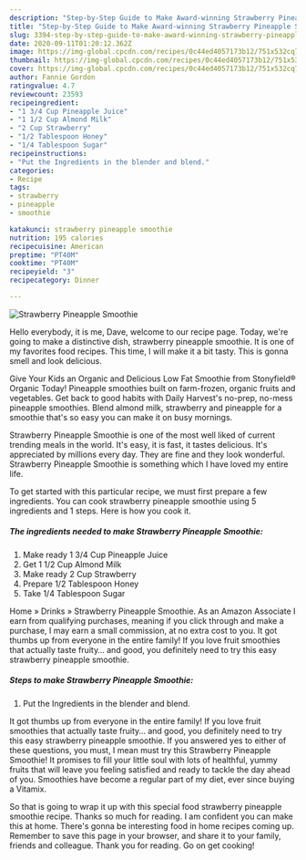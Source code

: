 ```yaml
---
description: "Step-by-Step Guide to Make Award-winning Strawberry Pineapple Smoothie"
title: "Step-by-Step Guide to Make Award-winning Strawberry Pineapple Smoothie"
slug: 3394-step-by-step-guide-to-make-award-winning-strawberry-pineapple-smoothie
date: 2020-09-11T01:20:12.362Z
image: https://img-global.cpcdn.com/recipes/0c44ed4057173b12/751x532cq70/strawberry-pineapple-smoothie-recipe-main-photo.jpg
thumbnail: https://img-global.cpcdn.com/recipes/0c44ed4057173b12/751x532cq70/strawberry-pineapple-smoothie-recipe-main-photo.jpg
cover: https://img-global.cpcdn.com/recipes/0c44ed4057173b12/751x532cq70/strawberry-pineapple-smoothie-recipe-main-photo.jpg
author: Fannie Gordon
ratingvalue: 4.7
reviewcount: 23593
recipeingredient:
- "1 3/4 Cup Pineapple Juice"
- "1 1/2 Cup Almond Milk"
- "2 Cup Strawberry"
- "1/2 Tablespoon Honey"
- "1/4 Tablespoon Sugar"
recipeinstructions:
- "Put the Ingredients in the blender and blend."
categories:
- Recipe
tags:
- strawberry
- pineapple
- smoothie

katakunci: strawberry pineapple smoothie 
nutrition: 195 calories
recipecuisine: American
preptime: "PT40M"
cooktime: "PT40M"
recipeyield: "3"
recipecategory: Dinner

---
```



![Strawberry Pineapple Smoothie](https://img-global.cpcdn.com/recipes/0c44ed4057173b12/751x532cq70/strawberry-pineapple-smoothie-recipe-main-photo.jpg)

Hello everybody, it is me, Dave, welcome to our recipe page. Today, we're going to make a distinctive dish, strawberry pineapple smoothie. It is one of my favorites food recipes. This time, I will make it a bit tasty. This is gonna smell and look delicious.

Give Your Kids an Organic and Delicious Low Fat Smoothie from Stonyfield® Organic Today! Pineapple smoothies built on farm-frozen, organic fruits and vegetables. Get back to good habits with Daily Harvest&#39;s no-prep, no-mess pineapple smoothies. Blend almond milk, strawberry and pineapple for a smoothie that&#39;s so easy you can make it on busy mornings.

Strawberry Pineapple Smoothie is one of the most well liked of current trending meals in the world. It's easy, it is fast, it tastes delicious. It's appreciated by millions every day. They are fine and they look wonderful. Strawberry Pineapple Smoothie is something which I have loved my entire life.


To get started with this particular recipe, we must first prepare a few ingredients. You can cook strawberry pineapple smoothie using 5 ingredients and 1 steps. Here is how you cook it.

<!--inarticleads1-->

##### The ingredients needed to make Strawberry Pineapple Smoothie:

1. Make ready 1 3/4 Cup Pineapple Juice
1. Get 1 1/2 Cup Almond Milk
1. Make ready 2 Cup Strawberry
1. Prepare 1/2 Tablespoon Honey
1. Take 1/4 Tablespoon Sugar


Home » Drinks » Strawberry Pineapple Smoothie. As an Amazon Associate I earn from qualifying purchases, meaning if you click through and make a purchase, I may earn a small commission, at no extra cost to you. It got thumbs up from everyone in the entire family! If you love fruit smoothies that actually taste fruity… and good, you definitely need to try this easy strawberry pineapple smoothie. 

<!--inarticleads2-->

##### Steps to make Strawberry Pineapple Smoothie:

1. Put the Ingredients in the blender and blend.


It got thumbs up from everyone in the entire family! If you love fruit smoothies that actually taste fruity… and good, you definitely need to try this easy strawberry pineapple smoothie. If you answered yes to either of these questions, you must, I mean must try this Strawberry Pineapple Smoothie! It promises to fill your little soul with lots of healthful, yummy fruits that will leave you feeling satisfied and ready to tackle the day ahead of you. Smoothies have become a regular part of my diet, ever since buying a Vitamix. 

So that is going to wrap it up with this special food strawberry pineapple smoothie recipe. Thanks so much for reading. I am confident you can make this at home. There's gonna be interesting food in home recipes coming up. Remember to save this page in your browser, and share it to your family, friends and colleague. Thank you for reading. Go on get cooking!
